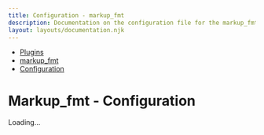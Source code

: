 ```yaml
---
title: Configuration - markup_fmt
description: Documentation on the configuration file for the markup_fmt formatting plugin for dprint.
layout: layouts/documentation.njk
---
```


<nav class="breadcrumb" aria-label="breadcrumbs">
  <ul>
    <li><a href="/plugins">Plugins</a></li>
    <li><a href="/plugins/markup_fmt">markup_fmt</a></li>
    <li><a href="/plugins/markup_fmt/config">Configuration</a></li>
  </ul>
</nav>

# Markup_fmt - Configuration

<div class="plugin-config-table" data-url="https://plugins.dprint.dev/g-plane/markup_fmt/latest/schema.json">
  Loading...
</div>
